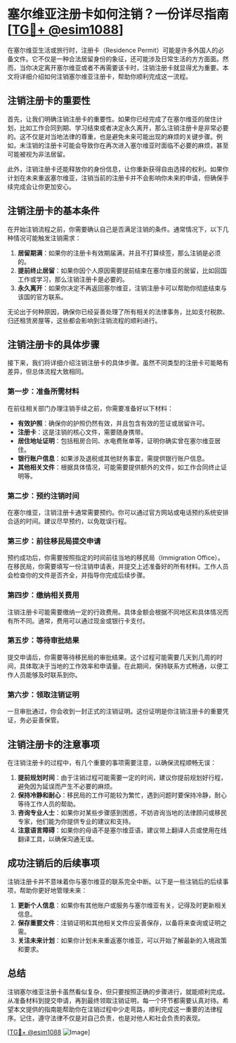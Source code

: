 # 塞尔维亚注册卡如何注销？一份详尽指南[[TG💪+ @esim1088](https://t.me/s/esim1088)]

在塞尔维亚生活或旅行时，注册卡（Residence Permit）可能是许多外国人的必备文件。它不仅是一种合法居留身份的象征，还可能涉及日常生活的方方面面。然而，当你决定离开塞尔维亚或者不再需要该卡时，注销注册卡就显得尤为重要。本文将详细介绍如何注销塞尔维亚注册卡，帮助你顺利完成这一流程。

## 注销注册卡的重要性

首先，让我们明确注销注册卡的重要性。如果你已经完成了在塞尔维亚的居住计划，比如工作合同到期、学习结束或者决定永久离开，那么注销注册卡是非常必要的。这不仅是对当地法律的尊重，也是避免未来可能出现的麻烦的关键步骤。例如，未注销的注册卡可能会导致你在再次进入塞尔维亚时面临不必要的麻烦，甚至可能被视为非法居留。

此外，注销注册卡还能释放你的身份信息，让你重新获得自由选择的权利。如果你计划在未来重返塞尔维亚，注销当前的注册卡并不会影响你未来的申请，但确保手续完成会让你更加安心。

## 注销注册卡的基本条件

在开始注销流程之前，你需要确认自己是否满足注销的条件。通常情况下，以下几种情况可能触发注销需求：

1. **居留期满**：如果你的注册卡有效期届满，并且不打算续签，那么注销是必须的。
2. **提前终止居留**：如果你因个人原因需要提前结束在塞尔维亚的居留，比如回国工作或学习，那么注销注册卡是必要的。
3. **永久离开**：如果你决定不再返回塞尔维亚，注销注册卡可以帮助你彻底结束与该国的官方联系。

无论出于何种原因，确保你已经妥善处理了所有相关的法律事务，比如支付税款、归还租赁房屋等，这些都会影响到注销流程的顺利进行。

## 注销注册卡的具体步骤

接下来，我们将详细介绍注销注册卡的具体步骤。虽然不同类型的注册卡可能略有差异，但总体流程大致相同。

### 第一步：准备所需材料

在前往相关部门办理注销手续之前，你需要准备好以下材料：

- **有效护照**：确保你的护照仍然有效，并且包含有效的签证或居留许可。
- **注册卡**：这是注销的核心文件，需要随身携带。
- **居住地址证明**：包括租房合同、水电费账单等，证明你确实曾在塞尔维亚居住。
- **银行账户信息**：如果涉及退税或其他财务事宜，需提供银行账户信息。
- **其他相关文件**：根据具体情况，可能需要提供额外的文件，如工作合同终止证明等。

### 第二步：预约注销时间

在塞尔维亚，注销注册卡通常需要预约。你可以通过官方网站或电话预约系统安排合适的时间。建议尽早预约，以免耽误行程。

### 第三步：前往移民局提交申请

预约成功后，你需要按照指定的时间前往当地的移民局（Immigration Office）。在移民局，你需要填写一份注销申请表，并提交上述准备好的所有材料。工作人员会检查你的文件是否齐全，并指导你完成后续步骤。

### 第四步：缴纳相关费用

注销注册卡可能需要缴纳一定的行政费用。具体金额会根据不同地区和具体情况而有所不同。通常，费用可以通过现金或银行卡支付。

### 第五步：等待审批结果

提交申请后，你需要等待移民局的审批结果。这个过程可能需要几天到几周的时间，具体取决于当地的工作效率和申请量。在此期间，保持联系方式畅通，以便工作人员能够及时联系到你。

### 第六步：领取注销证明

一旦审批通过，你会收到一封正式的注销证明。这份证明是你注销注册卡的重要凭证，务必妥善保管。

## 注销注册卡的注意事项

在注销注册卡的过程中，有几个重要的事项需要注意，以确保流程顺畅无误：

1. **提前规划时间**：由于注销过程可能需要一定的时间，建议你提前规划好行程，避免因为延误而产生不必要的麻烦。
2. **保持冷静和耐心**：移民局的工作可能较为繁忙，遇到问题时要保持冷静，耐心等待工作人员的帮助。
3. **咨询专业人士**：如果你对某些步骤感到困惑，不妨咨询当地的法律顾问或移民专家，他们能为你提供专业的建议和支持。
4. **注意语言障碍**：如果你的母语不是塞尔维亚语，建议带上翻译人员或使用在线翻译工具，以确保沟通无误。

## 成功注销后的后续事项

注销注册卡并不意味着你与塞尔维亚的联系完全中断。以下是一些注销后的后续事项，帮助你更好地管理未来：

1. **更新个人信息**：如果你有其他账户或服务与塞尔维亚有关，记得及时更新相关信息。
2. **保存重要文件**：注销证明和其他相关文件应妥善保存，以备将来查询或证明之需。
3. **关注未来计划**：如果你计划未来重返塞尔维亚，可以开始了解最新的入境政策和要求。

## 总结

注销塞尔维亚注册卡虽然看似复杂，但只要按照正确的步骤进行，就能顺利完成。从准备材料到提交申请，再到最终领取注销证明，每一个环节都需要认真对待。希望本文提供的指南能帮助你在注销过程中少走弯路，顺利完成这一重要的法律程序。记住，遵守法律不仅是对自己负责，也是对他人和社会负责的表现。

[[TG💪+ @esim1088](https://t.me/s/esim1088) ![Image](https://i.postimg.cc/4NQfJmqS/Snipaste-2025-05-13-00-14-12.png)]